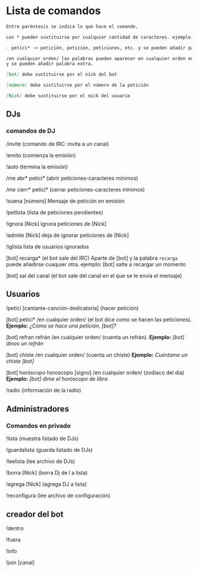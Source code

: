 # Lista de comandos

``` markdown
Entre paréntesis se indica lo que hace el comando.

Los * pueden sustituirse por cualquier cantidad de caracteres. ejemplo:

- petici* -> petición, peticion, peticiones, etc. y se pueden añadir palabras extra.

/en cualquier orden/ las palabras pueden aparecer en cualquier orden en la frase
y se pueden añadir palabra extra.

[bot] debe sustituirse por el nick del bot

[número] debe sistituirse por el número de la petición

[Nick] debe sustituirse por el nick del usuario
```

## DJs

### comandos de DJ

/invite (comando de IRC: invita a un canal)

!emito (comienza la emisión)

!auto (termina la emisión)

/me abr\* petici\* (abrir peticiones-caracteres mínimos)

/me cierr\* petici\* (cerrar peticiones-caracteres mínimos)

!suena [número] Mensaje de petición en emisión

!petlista (lista de peticiones pendientes)

!ignora [Nick] Ignora peticiones de [Nick]

!admite [Nick] deja de ignorar peticiones de [Nick]

!iglista lista de usuarios ignorados

[bot] recarga* (el bot sale del IRC) Aparte de [bot] y la palabra `recarga` puede añadirse cuaquier otra. ejemplo: [bot] salte a recargar un momento

[bot] sal del canal (el bot sale del canal en el que se le envía el mensaje)

## Usuarios

!petici [cantante-canción-dedicatoria] (hacer petición)

[bot] petici* /en cualquier orden/ (el bot dice como se hacen las peticiones). **Ejemplo:** *¿Cómo se hace una petición. [bot]?*

[bot] refran refrán /en cualquier orden/ (cuenta un refrán). **Ejemplo:** *[bot] dinos un refrán*

[bot] chiste /en cualquier orden/ (cuenta un chiste) **Ejemplo:** *Cuéntame un chiste [bot]*

[bot] horóscopo horoscopo [signo] /en cualquier orden/ (zodiaco del día) **Ejemplo:** *[bot] dime el horóscopo de libra*

!radio (información de la radio)

## Administradores

### Comandos en privado

!lista (muestra listado de DJs)

!guardalista (guarda listado de DJs)

!leelista (lee archivo de DJs)

!borra [Nick] (borra Dj de l a lista)

!agrega [Nick] (agrega DJ a lista)

!reconfigura (lee archivo de configuración)

## creador del bot

!dentro

!fuera

!info

!join [canal]
